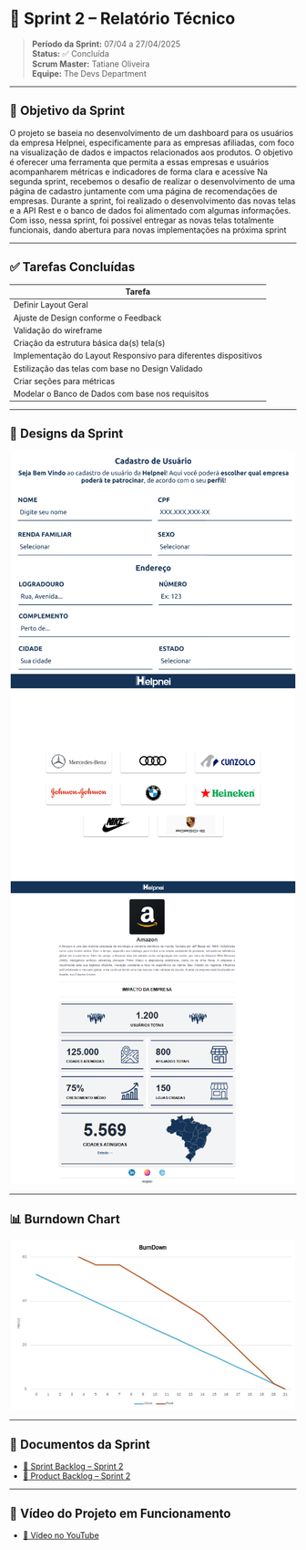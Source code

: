 # 📌 Sprint 2 – Relatório Técnico

> **Período da Sprint:** 07/04 a 27/04/2025  
> **Status:** ✅ Concluída  
> **Scrum Master:** Tatiane Oliveira  
> **Equipe:** The Devs Department

---

## 🎯 Objetivo da Sprint

O projeto se baseia no desenvolvimento de um dashboard para os usuários da empresa Helpnei, especificamente para as empresas afiliadas, com foco na visualização de dados e impactos relacionados aos produtos. O objetivo é oferecer uma ferramenta que permita a essas empresas e usuários acompanharem métricas e indicadores de forma clara e acessíve
Na segunda sprint, recebemos o desafio de realizar o desenvolvimento de uma página de cadastro juntamente com uma página de recomendações de empresas. Durante a sprint, foi realizado o desenvolvimento das novas telas e a API Rest e o banco de dados foi alimentado com algumas informações.
Com isso, nessa sprint, foi possível entregar as novas telas totalmente funcionais, dando abertura para novas implementações na próxima sprint

---

## ✅ Tarefas Concluídas

| Tarefa |
| --- |
| Definir Layout Geral |
| Ajuste de Design conforme o Feedback |
| Validação do wireframe |
| Criação da estrutura básica da(s) tela(s) |
| Implementação do Layout Responsivo para diferentes dispositivos |
| Estilização das telas com base no Design Validado |
| Criar seções para métricas |
| Modelar o Banco de Dados com base nos requisitos |

---

## 🎨 Designs da Sprint

<div align="center">
  <img src="./MockupC-S2.png" alt="Mockup da Página de Cadastro" width="500px">
</div>

<div align="center">
  <img src="./MockupSE-S2.png" alt="Mockup da Página de Empresas" width="500px">
</div>

<div align="center">
  <img src="./MockupD-S2.png" alt="Mockup da Página de Empresas" width="500px">
</div>

---

## 📊 Burndown Chart

<div align="center">
  <img src="BurndownS2.jpg" alt="Burndown da Sprint 2" width="500px">
</div>

---

## 📎 Documentos da Sprint

- [📄 Sprint Backlog – Sprint 2](./SprintBacklogS2.pdf)  
- [📄 Product Backlog – Sprint 2](./S2-ProductBacklog.pdf)

---

## 🎥 Vídeo do Projeto em Funcionamento

- [🔗 Vídeo no YouTube](https://youtu.be/bwsLHyKiF4Y)
